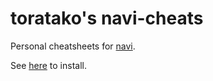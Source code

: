 # toratako's navi-cheats

Personal cheatsheets for [navi](https://github.com/denisidoro/navi).

See [here](https://github.com/denisidoro/navi/blob/master/docs/usage/commands/repo/README.md) to install.

